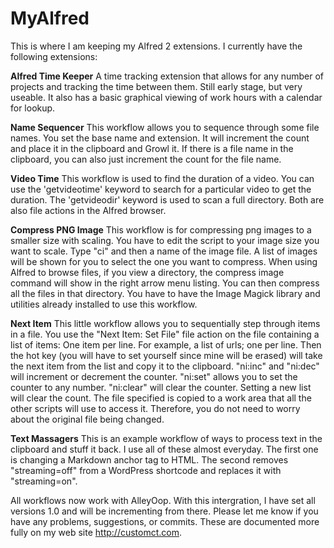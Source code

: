 MyAlfred
========

This is where I am keeping my Alfred 2 extensions. I currently have the following extensions:

**Alfred Time Keeper** A time tracking extension that allows for any number of projects and tracking the time between them. Still early stage, but very useable. It also has a basic graphical viewing of work hours with a calendar for lookup.

**Name Sequencer** This workflow allows you to sequence through some file names. You set the base name and extension. It will increment the count and place it in the clipboard and Growl it. If there is a file name in the clipboard, you can also just increment the count for the file name.

**Video Time** This workflow is used to find the duration of a video. You can use the 'getvideotime' keyword to search for a particular video to get the duration. The 'getvideodir' keyword is used to scan a full directory. Both are also file actions in the Alfred browser.

**Compress PNG Image** This workflow is for compressing png images to a smaller size with scaling. You have to edit the script to your image size you want to scale. Type "ci" and then a name of the image file. A list of images will be shown for you to select the one you want to compress. When using Alfred to browse files, if you view a directory, the  compress image command will show in the right arrow menu listing. You can then compress all the files in that directory. You have to have the Image Magick library and utilities already installed to use this workflow.

**Next Item**  This little workflow allows you to sequentially step through items in a file. You use the "Next Item: Set File" file action on the file containing a list of items: One item per line. For example, a list of urls; one per line. Then the hot key (you will have to set yourself since mine will be erased) will take the next item from the list and copy it to the clipboard. "ni:inc" and "ni:dec" will increment or decrement the counter. "ni:set" allows you to set the counter to any number. "ni:clear" will clear the counter. Setting a new list will clear the count. The file specified is copied to a work area that all the other scripts will use to access it. Therefore, you do not need to worry about the original file being changed.

**Text Massagers** This is an example workflow of ways to process text in the clipboard and stuff it back. I use all of these almost everyday. The first one is changing a Markdown anchor tag to HTML. The second removes "streaming=off" from a WordPress shortcode and replaces it with "streaming=on". 

All workflows now work with AlleyOop. With this intergration, I have set all versions 1.0 and will be incrementing from there. Please let me know if you have any problems, suggestions, or commits. These are documented more fully on my web site <a href="http://customct.com">http://customct.com</a>.